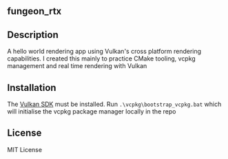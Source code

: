 ## fungeon_rtx

## Description
A hello world rendering app using Vulkan's cross platform rendering capabilities.
I created this mainly to practice CMake tooling, vcpkg management and real time rendering with Vulkan

## Installation
The [Vulkan SDK](https://vulkan.lunarg.com/sdk/home) must be installed.
Run `.\vcpkg\bootstrap_vcpkg.bat` which will initialise the vcpkg package manager locally in the repo

## License
MIT License
